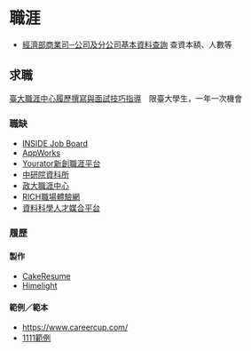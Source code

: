 # 職涯

* [經濟部商業司─公司及分公司基本資料查詢](http://gcis.nat.gov.tw/pub/cmpy/cmpyInfoListAction.do)
  查資本額、人數等

## 求職
[臺大職涯中心履歷撰寫與面試技巧指導](http://career.ntu.edu.tw/service/student.php)　限臺大學生，一年一次機會

### 職缺
* [INSIDE Job Board](https://jobs.inside.com.tw/)
* [AppWorks](https://appworks.cakeresume.com/)
* [Yourator新創職涯平台](https://www.yourator.co/)
* [中研院資科所](http://www.iis.sinica.edu.tw/page/recruitment/PostdoctoralFellows.html?lang=zh)
* [政大職涯中心](http://osa.nccu.edu.tw/tw/職涯發展中心/最新消息)
* [RICH職場體驗網](https://rich.yda.gov.tw/richCandidate/)
* [資料科學人才媒合平台](http://jobs.datasci.tw/)

### 履歷
#### 製作
* [CakeResume](https://www.cakeresume.com/)
* [Himelight](https://himelight.com/)

#### 範例／範本
* <https://www.careercup.com/>
* [1111範例](https://www.1111.com.tw/14sp/resume_template/)